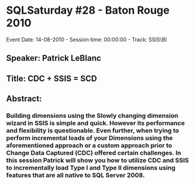 # SQLSaturday #28 - Baton Rouge 2010
Event Date: 14-08-2010 - Session time: 00:00:00 - Track: SSIS\BI
## Speaker: Patrick LeBlanc
## Title: CDC + SSIS = SCD
## Abstract:
### Building dimensions using the Slowly changing dimension wizard in SSIS is simple and quick.  However its performance and flexibility is questionable.  Even further, when trying to perform incremental loads of your Dimensions using the aforementioned approach or a custom approach prior to Change Data Captured (CDC) offered certain challenges.  In this session Patrick will show you how to utilize CDC and SSIS to incrementally load Type I and Type II dimensions using features that are all native to SQL Server 2008.
